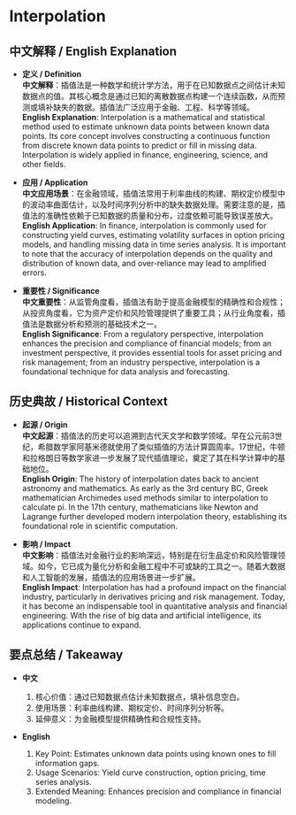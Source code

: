 # Interpolation

## 中文解释 / English Explanation

* **定义 / Definition**  
  **中文解释**：插值法是一种数学和统计学方法，用于在已知数据点之间估计未知数据点的值。其核心概念是通过已知的离散数据点构建一个连续函数，从而预测或填补缺失的数据。插值法广泛应用于金融、工程、科学等领域。  
  **English Explanation**: Interpolation is a mathematical and statistical method used to estimate unknown data points between known data points. Its core concept involves constructing a continuous function from discrete known data points to predict or fill in missing data. Interpolation is widely applied in finance, engineering, science, and other fields.

* **应用 / Application**  
  **中文应用场景**：在金融领域，插值法常用于利率曲线的构建、期权定价模型中的波动率曲面估计，以及时间序列分析中的缺失数据处理。需要注意的是，插值法的准确性依赖于已知数据的质量和分布，过度依赖可能导致误差放大。  
  **English Application**: In finance, interpolation is commonly used for constructing yield curves, estimating volatility surfaces in option pricing models, and handling missing data in time series analysis. It is important to note that the accuracy of interpolation depends on the quality and distribution of known data, and over-reliance may lead to amplified errors.

* **重要性 / Significance**  
  **中文重要性**：从监管角度看，插值法有助于提高金融模型的精确性和合规性；从投资角度看，它为资产定价和风险管理提供了重要工具；从行业角度看，插值法是数据分析和预测的基础技术之一。  
  **English Significance**: From a regulatory perspective, interpolation enhances the precision and compliance of financial models; from an investment perspective, it provides essential tools for asset pricing and risk management; from an industry perspective, interpolation is a foundational technique for data analysis and forecasting.

## 历史典故 / Historical Context

* **起源 / Origin**  
  **中文起源**：插值法的历史可以追溯到古代天文学和数学领域。早在公元前3世纪，希腊数学家阿基米德就使用了类似插值的方法计算圆周率。17世纪，牛顿和拉格朗日等数学家进一步发展了现代插值理论，奠定了其在科学计算中的基础地位。  
  **English Origin**: The history of interpolation dates back to ancient astronomy and mathematics. As early as the 3rd century BC, Greek mathematician Archimedes used methods similar to interpolation to calculate pi. In the 17th century, mathematicians like Newton and Lagrange further developed modern interpolation theory, establishing its foundational role in scientific computation.

* **影响 / Impact**  
  **中文影响**：插值法对金融行业的影响深远，特别是在衍生品定价和风险管理领域。如今，它已成为量化分析和金融工程中不可或缺的工具之一。随着大数据和人工智能的发展，插值法的应用场景进一步扩展。  
  **English Impact**: Interpolation has had a profound impact on the financial industry, particularly in derivatives pricing and risk management. Today, it has become an indispensable tool in quantitative analysis and financial engineering. With the rise of big data and artificial intelligence, its applications continue to expand.

## 要点总结 / Takeaway

* **中文**  
  1. 核心价值：通过已知数据点估计未知数据点，填补信息空白。  
  2. 使用场景：利率曲线构建、期权定价、时间序列分析等。  
  3. 延伸意义：为金融模型提供精确性和合规性支持。

* **English**  
  1. Key Point: Estimates unknown data points using known ones to fill information gaps.  
  2. Usage Scenarios: Yield curve construction, option pricing, time series analysis.  
  3. Extended Meaning: Enhances precision and compliance in financial modeling.